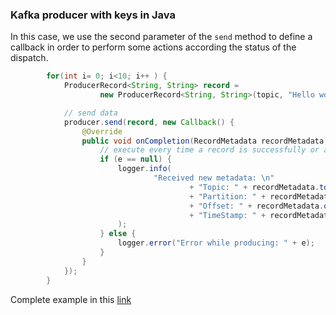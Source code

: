 ### Kafka producer with keys in Java

In this case, we use the second parameter of the `send` method to define a callback in order to perform
some actions according the status of the dispatch. 

```java
        for(int i= 0; i<10; i++ ) {
            ProducerRecord<String, String> record =
                    new ProducerRecord<String, String>(topic, "Hello world " + i);

            // send data
            producer.send(record, new Callback() {
                @Override
                public void onCompletion(RecordMetadata recordMetadata, Exception e) {
                    // execute every time a record is successfully or an exception is thrown
                    if (e == null) {
                        logger.info(
                                "Received new metadata: \n"
                                        + "Topic: " + recordMetadata.topic() + "\n"
                                        + "Partition: " + recordMetadata.partition() + "\n"
                                        + "Offset: " + recordMetadata.offset() + "\n"
                                        + "TimeStamp: " + recordMetadata.timestamp()
                        );
                    } else {
                        logger.error("Error while producing: " + e);
                    }
                }
            });
        }
```


Complete example in this [link](https://github.com/mik3lon/kafka-course/blob/master/kafka-basics/src/main/java/github/mikelon/kafka/ProducerWithCallbackDemo.java)